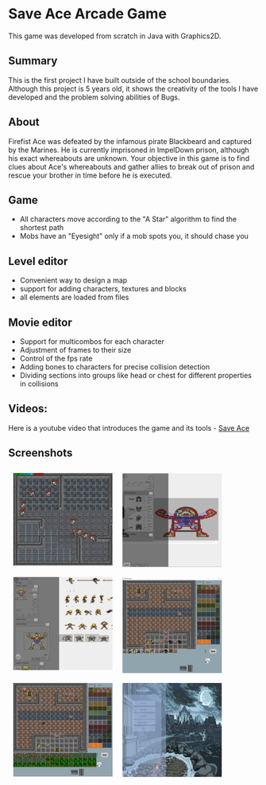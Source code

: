 # Save Ace Arcade Game
This game was developed from scratch in Java with Graphics2D.
## Summary
This is the first project I have built outside of the school boundaries. Although this project is 5 years old, it shows the creativity of the tools I have developed and the problem solving abilities of Bugs.


## About
Firefist Ace was defeated by the infamous pirate Blackbeard and captured by the Marines. He is currently imprisoned in ImpelDown prison, although his exact whereabouts are unknown.
Your objective in this game is to find clues about Ace's whereabouts and gather allies to break out of prison and rescue your brother in time before he is executed.
## Game
- All characters move according to the "A Star" algorithm to find the shortest path
- Mobs have an "Eyesight" only if a mob spots you, it should chase you

## Level editor
- Convenient way to design a map
- support for adding characters, textures and blocks
- all elements are loaded from files

## Movie editor
- Support for multicombos for each character
- Adjustment of frames to their size
- Control of the fps rate
- Adding bones to characters for precise collision detection
- Dividing sections into groups like head or chest for different properties in collisions

## Videos:
Here is a youtube video that introduces the game and its tools -
[Save Ace ](http://www.youtube.com/watch?v=t_gmfp2ARCQ&ab_channel=LIOZDAYAN)
## Screenshots
[<img src="/screenshots/game.png" align="left"
width="200"
    hspace="10" vspace="10">](/screenshots/game.png)

[<img src="/screenshots/level editor 3.png" align="left"
width="200"
    hspace="10" vspace="10">](/screenshots/game.png)

[<img src="/screenshots/movie editor1.png" align="left"
width="200"
    hspace="10" vspace="10">](/screenshots/game.png)

[<img src="/screenshots/level editor.png" align="left"
width="200"
    hspace="10" vspace="10">](/screenshots/game.png)


[<img src="/screenshots/level editor v1.png" align="left"
width="200"
    hspace="10" vspace="10">](/screenshots/game.png)


[<img src="/screenshots/main menu.png" align="left"
width="200"
    hspace="10" vspace="10">](/screenshots/game.png)

